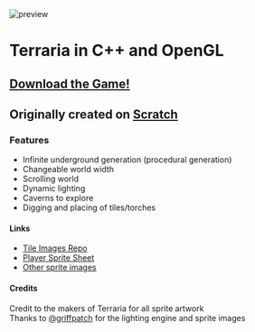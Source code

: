 <img src='https://github.com/GreatGameDota/Terraria-in-Cpp-OpenGL/blob/master/githubImages/image.png?raw=true' alt='preview' title='preview'>

# Terraria in C++ and OpenGL

## [Download the Game!](https://github.com/GreatGameDota/Terraria-in-Cpp-OpenGL/blob/master/github/game.zip)

## Originally created on [Scratch](https://scratch.mit.edu/projects/324086463/)

### Features

- Infinite underground generation (procedural generation)
- Changeable world width
- Scrolling world
- Dynamic lighting
- Caverns to explore
- Digging and placing of tiles/torches

#### Links

- [Tile Images Repo](https://github.com/GreatGameDota/Terraria-Tile-Images)  
- [Player Sprite Sheet](https://www.deviantart.com/omega7321/art/Terraria-Default-Player-sprite-sheet-637899627)  
- [Other sprite images](https://www.spriters-resource.com/pc_computer/terraria/sheet/50634/)  

#### Credits  

Credit to the makers of Terraria for all sprite artwork  
Thanks to [@griffpatch](https://scratch.mit.edu/users/griffpatch/) for the lighting engine and sprite images
